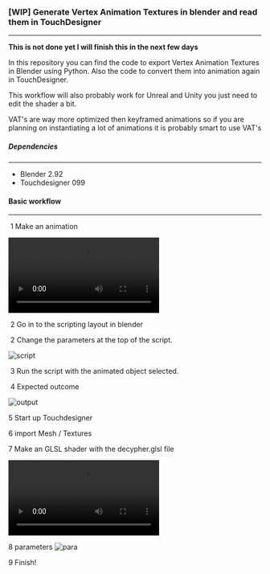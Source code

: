 ### [WIP] Generate Vertex Animation Textures in blender and read them in TouchDesigner

-----------

**This is not done yet I will finish this in the next few days**

In this repository you can find the code to export Vertex Animation Textures in Blender using Python. Also the code to convert them into animation again in TouchDesigner. 

This workflow will also probably work for Unreal and Unity you just need to edit the shader a bit.

VAT's are way more optimized then keyframed animations so if you are planning on instantiating a lot of animations it is probably smart to use VAT's

##### Dependencies

---

* Blender 2.92
* Touchdesigner 099

#### Basic workflow

---

​	1 Make an animation

![Blender](https://i.imgur.com/Smv381t.mp4)

​	2 Go in to the scripting layout in blender

​	2 Change the parameters at the top of the script.

![script](https://i.imgur.com/zKsl5sz.png)

​	3 Run the script with the animated object selected.

​	4 Expected outcome

![output](https://i.imgur.com/tzpKmxJ.png)

5 Start up Touchdesigner

6 import Mesh / Textures

7 Make an GLSL shader with the decypher.glsl file

![TD](https://i.imgur.com/KU2TxG1.mp4)

8 parameters
![para](https://i.imgur.com/L7dDYmD.png)

9 Finish!





